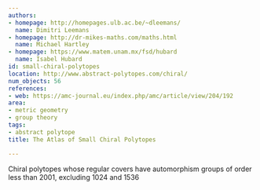 ```yaml
---
authors:
- homepage: http://homepages.ulb.ac.be/~dleemans/
  name: Dimitri Leemans
- homepage: http://dr-mikes-maths.com/maths.html
  name: Michael Hartley
- homepage: https://www.matem.unam.mx/fsd/hubard
  name: Isabel Hubard
id: small-chiral-polytopes
location: http://www.abstract-polytopes.com/chiral/
num_objects: 56
references:
- web: https://amc-journal.eu/index.php/amc/article/view/204/192
area:
- metric geometry
- group theory
tags:
- abstract polytope
title: The Atlas of Small Chiral Polytopes

---
```


Chiral polytopes whose regular covers have automorphism groups of order less than 2001, excluding 1024 and 1536

